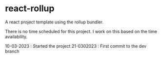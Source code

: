 # react-rollup
A react project template using the rollup bundler.

There is no time scheduled for this project. I work on this based on the time availability.

10-03-2023 : Started the project
21-0302023 : First commit to the dev branch

